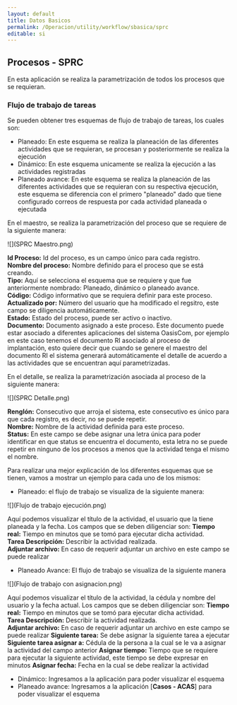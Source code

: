 ```yaml
---
layout: default
title: Datos Basicos
permalink: /Operacion/utility/workflow/sbasica/sprc
editable: si
---
```


## Procesos - SPRC

En esta aplicación se realiza la parametrización de todos los procesos que se requieran.

### Flujo de trabajo de tareas

Se pueden obtener tres esquemas de flujo de trabajo de tareas, los cuales son:

- Planeado: En este esquema se realiza la planeación de las diferentes actividades que se requieran, se procesan y posteriormente se realiza la ejecución  
- Dinámico: En este esquema unicamente se realiza la ejecución a las actividades registradas  
- Planeado avance: En este esquema se realiza la planeación de las diferentes actividades que se requieran con su respectiva ejecución, este esquema se diferencia con el primero "planeado" dado que tiene configurado correos de respuesta por cada actividad planeada o ejecutada  

En el maestro, se realiza la parametrización del proceso que se requiere de la siguiente manera:

![](SPRC Maestro.png)

**Id Proceso:** Id del proceso, es un campo único para cada registro.  
**Nombre del proceso:** Nombre definido para el proceso que se está creando.  
**Tipo:** Aquí se selecciona el esquema que se requiere y que fue anteriormente nombrado: Planeado, dinámico o planeado avance.  
**Código:** Código informativo que se requiera definir para este proceso.  
**Actualizado por:** Número del usuario que ha modificado el regsitro, este campo se diligencia automáticamente.  
**Estado:** Estado del proceso, puede ser activo o inactivo.  
**Documento:** Documento asignado a este proceso. Este documento puede estar asociado a diferentes aplicaciones del sistema OasisCom, por ejemplo en este caso tenemos el documento RI asociado al proceso de implantación, esto quiere decir que cuando se genere el maestro del documento RI el sistema generará automáticamente el detalle de acuerdo a las actividades que se encuentran aquí parametrizadas.  

En el detalle, se realiza la parametrización asociada al proceso de la siguiente manera:

![](SPRC Detalle.png)

**Renglón:** Consecutivo que arroja el sistema, este consecutivo es único para que cada registro, es decir, no se puede repetir.  
**Nombre:** Nombre de la actividad definida para este proceso.  
**Status:** En este campo se debe asignar una letra única para poder identificar en que status se encuentra el documento, esta letra no se puede repetir en ninguno de los procesos a menos que la actividad tenga el mismo el nombre.  

Para realizar una mejor explicación de los diferentes esquemas que se tienen, vamos a mostrar un ejemplo para cada uno de los mismos:

- Planeado: el flujo de trabajo se visualiza de la siguiente manera:

![](Flujo de trabajo ejecución.png)

Aquí podemos visualizar el título de la actividad, el usuario que la tiene planeada y la fecha. Los campos que se deben diligenciar son:
**Tiempo real:** Tiempo en minutos que se tomó para ejecutar dicha actividad.  
**Tarea Descripción:** Describir la actividad realizada.  
**Adjuntar archivo:** En caso de requerir adjuntar un archivo en este campo se puede realizar

- Planeado Avance: El flujo de trabajo se visualiza de la siguiente manera

![](Flujo de trabajo con asignacion.png)

Aquí podemos visualizar el título de la actividad, la cédula y nombre del usuario y la fecha actual. Los campos que se deben diligenciar son:
**Tiempo real:** Tiempo en minutos que se tomó para ejecutar dicha actividad.  
**Tarea Descripción:** Describir la actividad realizada.  
**Adjuntar archivo:** En caso de requerir adjuntar un archivo en este campo se puede realizar
**Siguiente tarea:** Se debe asignar la siguiente tarea a ejecutar
**Siguiente tarea asignar a:** Cédula de la persona a la cual se le va a asignar la actividad del campo anterior
**Asignar tiempo:** Tiempo que se requiere para ejecutar la siguiente actividad, este tiempo se debe expresar en minutos
**Asignar fecha:** Fecha en la cual se debe realizar la actividad



- Dinámico: Ingresamos a la aplicación para poder visualizar el esquema  
- Planeado avance: Ingresamos a la aplicación [**Casos - ACAS**] para poder visualizar el esquema  
